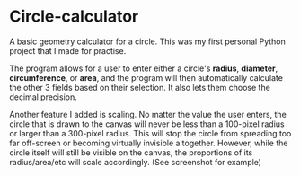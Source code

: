 # Circle-calculator

A basic geometry calculator for a circle. This was my first personal Python project that I made for practise. 

The program allows for a user to enter either a circle's <b>radius</b>, <b>diameter</b>, <b>circumference</b>, or <b>area</b>, and the program will then automatically calculate the other 3 fields based on their selection. It also lets them choose the decimal precision.

Another feature I added is scaling. No matter the value the user enters, the circle that is drawn to the canvas will never be less than a 100-pixel radius or larger than a 300-pixel radius. This will stop the circle from spreading too far off-screen or becoming virtually invisible altogether. However, while the circle itself will still be visible on the canvas, the proportions of its radius/area/etc will scale accordingly. (See screenshot for example)
